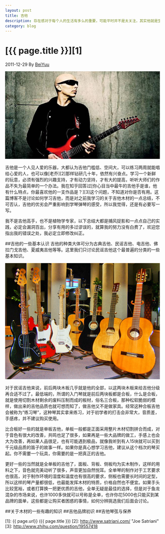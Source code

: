 ```yaml
---
layout: post
title: 吉他
description: 存在感对于每个人的生活有多么的重要，可能平时并不是太关注，其实他就是生活的全部
category: blog
---
```


# [{{ page.title }}][1]
2011-12-29 By [BeiYuu][]

![Joe Satriani](/images/guitarmaterial/joesatriani.jpg)

吉他是一个人见人爱的乐器，大都认为吉他门槛低、空间大，可以练习两周就能唱给心爱的人，也可以像[老乔][2]那样钻研几十年，依然有兴奋点。学习一个新鲜的玩意，必须有强烈的兴趣支持，才有动力坚持，才有大的提高，听听大师们的作品不失为最简单的一个办法。我在知乎回答过[你心目当中最牛的吉他手是谁，他有什么特点，你最喜欢他的一支作品是？][3]这个问题，不知道对你是否有用。这篇博客不是讨论如何学习吉他，而是对之前我学习的关于吉他木材的一点总结，不可否认，吉他的优劣会严重影响到学琴弹琴的感受，所以我觉得，还是有必要写一写。

我不是吉他高手，也不是植物学专家，以下总结大都是捕风捉影和一点点自己的实践，必定会漏洞百出，分享有用的多过谬误的，就算我的努力没有白费了，欢迎您指出我的错误之处，我必定立即修改纠正。

##吉他的一些基本认识
吉他的种类大体可分为古典吉他、民谣吉他、电吉他、佛拉门戈吉他、夏威夷吉他等等。这里我们只讨论民谣吉他这个最普遍的分类的一些基本知识。

![Guitar Category](/images/guitarmaterial/cate.jpg)

对于民谣吉他来说，前后两块木板几乎就是他的全部，以这两块木板来给吉他分级再合适不过了。最低端的，所谓的入门琴就是前后两块板都是合板，什么是合板，就是使用切割木材剩余的废料压制而成的板材，俗名三合板，那种松软脆弱的模样，做出来的吉他品质也就可想而知了，做吉他又不是做家具。经常这种合板吉他会被称为“练习琴”，这种琴其实拿来练习，对于初学者的打击会非常大，音质差，手感疼，并不建议购买使用。

比合板好一些的就是单板吉他，单板一般都是正面采用整片木材切割拼合而成，对于音色有很大的改善，共鸣也足了很多，如果再是一些大品牌的做工，手感上也会大为改善，再如果人品很足，也有可能遇到极品，就像我听到有人15块就可以买到千元级品质的笛子的故事一样。如果你是真心想学习吉他，建议从这个档次的琴买起。你不需要一个玩具，你需要的是一把真正的吉他。

更好一些的当然就是全单板的吉他了，面板、背板、侧板均为实木制作，这样的用料之下，音色就完美动听了很多，声音更加自然悦耳。全单琴的制作对于工艺要求也很高，对于制作环境的湿度和温度也有很高的要求，侧板也需要长时间的定型，所以这样的琴产量都很低，也最能发挥木材的特质，价格自然也不便宜。如果手头比较宽裕，或者打算换一把更优质的吉他，全单无疑是最佳的选择，但是对于鱼龙混杂的市场来说，也许1000多快就可以号称是全单，也许你花5000也只能买到某品牌的面单，这些都是让购买者困惑的事情，如何分辨挑选我们后面会讨论。

##关于木材的一些有趣的知识
##吉他品牌初识
##吉他琴弦与保养


[BeiYuu]:    http://beiyuu.com  "BeiYuu"
[1]:    {{ page.url}}  ({{ page.title }})
[2]: http://www.satriani.com/ "Joe Satriani"
[3]: http://www.zhihu.com/question/19557418
